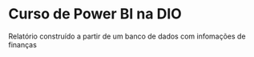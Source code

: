 # Curso de Power BI na DIO

Relatório construído a partir de um banco de dados com infomações de  finanças
